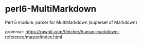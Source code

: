 # perl6-MultiMarkdown
Perl 6 module: parser for MultiMarkdown (superset of Markdown)

grammar: https://rawgit.com/fletcher/human-markdown-reference/master/index.html
